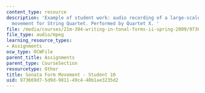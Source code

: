 ```yaml
---
content_type: resource
description: 'Example of student work: audio recording of a large-scale Sonata form
  movement for String Quartet. Performed by Quartet X. '
file: /media/courses/21m-304-writing-in-tonal-forms-ii-spring-2009/973669d75d9d981149c440b1ae3235d2_quartet10.mp3
file_type: audio/mpeg
learning_resource_types:
- Assignments
ocw_type: OCWFile
parent_title: Assignments
parent_type: CourseSection
resourcetype: Other
title: Sonata Form Movement - Student 10
uid: 973669d7-5d9d-9811-49c4-40b1ae3235d2
---
```


